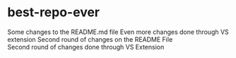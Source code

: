 # best-repo-ever
Some changes to the README.md file 
Even more changes done through VS extension
Second round of changes on the README File  
Second round of changes done through VS Extension
